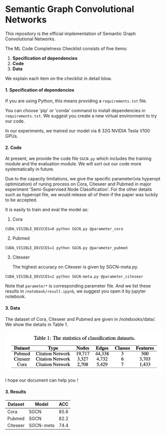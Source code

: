 # Semantic Graph Convolutional Networks

This repository is the official implementation of Semantic Graph Convolutional Networks.

The ML Code Completness Checklist consists of five items:

1. **Specification of dependencies**
2. **Code**
3. **Data**

We explain each item on the checklist in detail blow. 

#### 1. Specification of dependencies

If you are using Python, this means providing a `requirements.txt` file.

You can choose 'pip' or 'conda' command to install dependencies in `requirements.txt`. We suggest you create a new virtual environment to try our code.

In our experiments, we trained our model via 8 32G NVIDIA Tesla V100 GPUs.

#### 2. Code

At present, we provide the code file `SGCN.py` which includes the training module and the evaluation module. We will sort out our code more systematically in future.

Due to the capacity limitations, we give the specific parameter(via hyperopt optimization) of runing process on Cora, Citeseer and Pubmed in major experiment 'Semi-Supervised Node Classification'. For the other details such as hyperopt file, we would release all of them if the paper was luckily to be accepted.

It is easily to train and eval the model as:

1) Cora
````
CUDA_VISIBLE_DEVICES=0 python SGCN.py @parameter_cora
````

2) Pubmed
````
CUDA_VISIBLE_DEVICES=1 python SGCN.py @parameter_pubmed
````

3) Citeseer

    The highest accuracy on Citeseer is given by SGCN-meta.py.
````
CUDA_VISIBLE_DEVICES=2 python SGCN-meta.py @parameter_citeseer
````
Note that `parameter*` is corresponding parameter file. And we list these results in `/notebook/result.ipynb`, we suggest you open it by jupyter notebook.

#### 3. Data

The dataset of Cora, Citeseer and Pubmed are given in /notebooks/data/. We show the details in Table 1.

![avatar](/dataset_info.png)

I hope our document can help you！

#### 3. Results

Dataset | Model | ACC   
-|-|-
Cora | SGCN | 85.6 | 
Pubmed | SGCN | 82.2 | 
Citeseer | SGCN-meta | 74.4 |